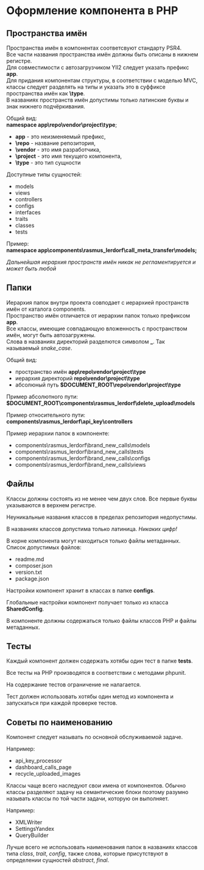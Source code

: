 # Оформление компонента в PHP 


## Пространства имён

Пространства имён в компонентах соответсвуют стандарту PSR4.   
Все части названия пространства имён должны быть описаны в нижнем регистре.   
Для совместимости с автозагрузчиком YII2 следует указать префикс **app**.   
Для придания компонентам структуры, в соответствии с моделью MVC, классы следует разделять на типы
и указать это в суффиксе пространства имён как **\\type**.   
В названиях пространств имён допустимы только латинские буквы и знак нижнего подчёркивания.

Общий вид:  
**namespace app\repo\vendor\project\type**;

* **app** - это неизменяемый префикс, 
* **\\repo** - название репозитория,
* **\\vendor** - это имя разработчика,
* **\\project** - это имя текущего компонента,
* **\\type** - это тип сущности

Доступные типы сущностей:
* models
* views
* controllers
* configs
* interfaces
* traits
* classes
* tests

Пример:  
**namespace app\components\rasmus_lerdorf\call_meta_transfer\models;**

*Дальнейшая иерархия пространств имён никак не регламентируется и может быть любой*

## Папки

Иерархия папок внутри проекта совподает с иерархией пространств имён от каталога components.  
Пространство имён отличается от иерархии папок только префиксом **app**.   
Все классы, имеющие совпадающую вложенность с пространством имён, могут быть автозагружены.  
Слова в названиях директорий разделются символом **_**. Так называемый *snake_case*.  

Общий вид:
* пространство имён **app\repo\vendor\project\type**
* иерархия директорий **repo\vendor\project\type**
* абсолюный путь **$DOCUMENT_ROOT\repo\vendor\project\type**

Пример абсолютного пути:    
**$DOCUMENT_ROOT\components\rasmus_lerdorf\delete_upload\models**

Пример относительного пути:    
**components\rasmus_lerdorf\api_key\controllers**

Пример иерархии папок в компоненте:
* components\rasmus_lerdorf\brand_new_calls\models
* components\rasmus_lerdorf\brand_new_calls\tests
* components\rasmus_lerdorf\brand_new_calls\configs
* components\rasmus_lerdorf\brand_new_calls\views


## Файлы

Классы должны состоять из не менее чем двух слов. Все первые буквы указываются в верхнем регистре.

Неуникальные названия классов в пределах репозитория недопустимы.

В названиях классов допустима только латиница. *Никаких цифр!*
   
В корне компонента могут находиться только файлы метаданных. Список допустимых файлов:
* readme.md
* composer.json
* version.txt
* package.json

Настройки компонент хранит в классах в папке **configs**.

Глобальные настройки компонент получает только из класса **SharedConfig**.

В компоненте должны содержаться только файлы классов PHP и файлы метаданных.

## Тесты

Каждый компонент должен содержать хотябы один тест в папке **tests**.

Все тесты на PHP производятся в соответствии с методами phpunit.

На содержание тестов ограничение не налагается.

Тест должен использовать хотябы один метод из компонента и запускаться при каждой проверке тестов.

## Советы по наименованию

Компонент следует называть по основной обслуживаемой задаче.

Например:
* api_key_processor
* dashboard_calls_page
* recycle_uploaded_images

Классы чаще всего наследуют свои имена от компонентов. Обычно классы разделяют задачу на семантические блоки
поэтому разумно называть классы по той части задачи, которую он выполняет.

Например:
* XMLWriter
* SettingsYandex
* QueryBuilder

Лучше всего не использовать наименования папок в названиях классов типа *class*, *trait*, *config*, также слова, 
которые присутствуют в определении сущностей *abstract*, *final*. 

